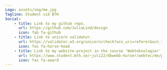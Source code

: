 ```yaml
---
Logo: assets/img/me.jpg
Tagline: Student vid BTH
Social:
    - title: Link to my github repo.
      url: https://github.com/JuliaLind/design
      icon: fab fa-github
    - title: Link to unicorn validator.
      url: https://validator.w3.org/unicorn/check?ucn_uri=referer&ucn_task=conformance
      icon: fas fa-horse-head
    - title: Link to my website-project in the course 'Webteknologier'.
      url: https://www.student.bth.se/~juli22/dbwebb-kurser/webtec/me/proj/public/home.php
      icon: fas fa-award
---
```

